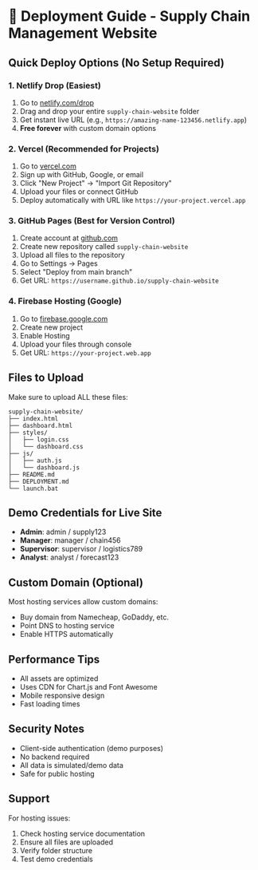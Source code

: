 # 🚀 Deployment Guide - Supply Chain Management Website

## Quick Deploy Options (No Setup Required)

### 1. **Netlify Drop (Easiest)**
1. Go to [netlify.com/drop](https://netlify.com/drop)
2. Drag and drop your entire `supply-chain-website` folder
3. Get instant live URL (e.g., `https://amazing-name-123456.netlify.app`)
4. **Free forever** with custom domain options

### 2. **Vercel (Recommended for Projects)**
1. Go to [vercel.com](https://vercel.com)
2. Sign up with GitHub, Google, or email
3. Click "New Project" → "Import Git Repository"
4. Upload your files or connect GitHub
5. Deploy automatically with URL like `https://your-project.vercel.app`

### 3. **GitHub Pages (Best for Version Control)**
1. Create account at [github.com](https://github.com)
2. Create new repository called `supply-chain-website`
3. Upload all files to the repository
4. Go to Settings → Pages
5. Select "Deploy from main branch"
6. Get URL: `https://username.github.io/supply-chain-website`

### 4. **Firebase Hosting (Google)**
1. Go to [firebase.google.com](https://firebase.google.com)
2. Create new project
3. Enable Hosting
4. Upload your files through console
5. Get URL: `https://your-project.web.app`

## Files to Upload
Make sure to upload ALL these files:
```
supply-chain-website/
├── index.html
├── dashboard.html
├── styles/
│   ├── login.css
│   └── dashboard.css
├── js/
│   ├── auth.js
│   └── dashboard.js
├── README.md
├── DEPLOYMENT.md
└── launch.bat
```

## Demo Credentials for Live Site
- **Admin**: admin / supply123
- **Manager**: manager / chain456
- **Supervisor**: supervisor / logistics789
- **Analyst**: analyst / forecast123

## Custom Domain (Optional)
Most hosting services allow custom domains:
- Buy domain from Namecheap, GoDaddy, etc.
- Point DNS to hosting service
- Enable HTTPS automatically

## Performance Tips
- All assets are optimized
- Uses CDN for Chart.js and Font Awesome
- Mobile responsive design
- Fast loading times

## Security Notes
- Client-side authentication (demo purposes)
- No backend required
- All data is simulated/demo data
- Safe for public hosting

## Support
For hosting issues:
1. Check hosting service documentation
2. Ensure all files are uploaded
3. Verify folder structure
4. Test demo credentials
